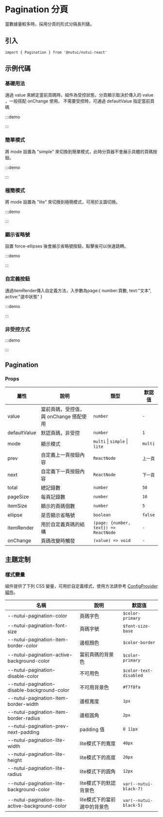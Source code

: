 # Pagination 分頁

當數據量較多時，採用分頁的形式分隔長列錶。

## 引入

```tsx
import { Pagination } from '@nutui/nutui-react'
```

## 示例代碼

### 基礎用法

通過 value 來綁定當前頁碼時，組件為受控狀態，分頁顯示取決於傳入的 value ，一般搭配 onChange 使用。 不需要受控時，可通過 defaultValue 指定當前頁碼

:::demo

<CodeBlock src='h5/demo1.tsx'></CodeBlock>

:::

### 簡單模式

將 mode 設置為 "simple" 來切換到簡單模式，此時分頁器不會展示具體的頁碼按鈕。

:::demo

<CodeBlock src='h5/demo2.tsx'></CodeBlock>

:::

### 極簡模式

將 mode 設置為 "lite" 來切換到極簡模式，可用於主圖切換。

:::demo

<CodeBlock src='h5/demo3.tsx'></CodeBlock>

:::

### 顯示省略號

設置 force-ellipses 後會展示省略號按鈕，點擊後可以快速跳轉。

:::demo

<CodeBlock src='h5/demo4.tsx'></CodeBlock>

:::

### 自定義按鈕

通過itemRender傳入自定義方法，入參數為page:{ number:頁數, text:"文本", active:"選中狀態" }

:::demo

<CodeBlock src='h5/demo5.tsx'></CodeBlock>

:::

### 非受控方式

:::demo

<CodeBlock src='h5/demo6.tsx'></CodeBlock>

:::

## Pagination

### Props

| 屬性 | 說明 | 類型 | 默認值 |
| --- | --- | --- | --- |
| value | 當前頁碼，受控值，與 onChange 搭配使用 | `number` | `-` |
| defaultValue | 默認頁碼，非受控 | `number` | `1` |
| mode | 顯示模式 | `multi` \| `simple` \| `lite` | `multi` |
| prev | 自定義上一頁按鈕內容 | `ReactNode` | `上一頁` |
| next | 自定義下一頁按鈕內容 | `ReactNode` | `下一頁` |
| total | 總記錄數 | `number` | `50` |
| pageSize | 每頁記錄數 | `number` | `10` |
| itemSize | 顯示的頁碼個數 | `number` | `5` |
| ellipse | 是否顯示省略號 | `boolean` | `false` |
| itemRender | 用於自定義頁碼的結構 | `(page: {number, text}) => ReactNode` | `-` |
| onChange | 頁碼改變時觸發 | `(value) => void` | `-` |

## 主題定制

### 樣式變量

組件提供了下列 CSS 變量，可用於自定義樣式，使用方法請參考 [ConfigProvider 組件](#/zh-CN/component/configprovider)。

| 名稱 | 說明 | 默認值 |
| --- | --- | --- |
| \--nutui-pagination-color | 頁碼字色 | `$color-primary` |
| \--nutui-pagination-font-size | 頁碼字號 | `$font-size-base` |
| \--nutui-pagination-item-border-color | 邊框顏色 | `$color-border` |
| \--nutui-pagination-active-background-color | 當前頁碼的背景色 | `$color-primary` |
| \--nutui-pagination-disable-color | 不可用色 | `$color-text-disabled` |
| \--nutui-pagination-disable-background-color | 不可用背景色 | `#f7f8fa` |
| \--nutui-pagination-item-border-width | 邊框寬度 | `1px` |
| \--nutui-pagination-item-border-radius | 邊框圓角 | `2px` |
| \--nutui-pagination-prev-next-padding | padding 值 | `0 11px` |
| \--nutui-pagination-lite-width | lite模式下的寬度 | `40px` |
| \--nutui-pagination-lite-height | lite模式下的高度 | `20px` |
| \--nutui-pagination-lite-radius | lite模式下的圓角 | `12px` |
| \--nutui-pagination-lite-background-color | lite模式下的默認背景色 | `var(--nutui-black-7)` |
| \--nutui-pagination-lite-active-background-color | lite模式下的當前選中的背景色 | `var(--nutui-black-5)` |
